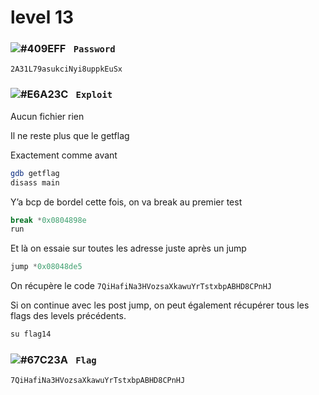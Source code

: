 # level 13

### ![#409EFF](https://via.placeholder.com/15/409EFF/000000?text=+) `‎‎‎‎‎‎‎‏‏‎ Password`
```
2A31L79asukciNyi8uppkEuSx
```

### ![#E6A23C](https://via.placeholder.com/15/E6A23C/000000?text=+) `‎‎‎‎‎‎‎‏‏‎ ‎‏‏‎Exploit`

Aucun fichier rien

Il ne reste plus que le getflag

Exactement comme avant
```sh
gdb getflag
disass main
```
Y’a bcp de bordel cette fois, on va break au premier test
```c
break *0x0804898e
run
```
Et là on essaie sur toutes les adresse juste après un jump
```c
jump *0x08048de5
```
On récupère le code `7QiHafiNa3HVozsaXkawuYrTstxbpABHD8CPnHJ`

Si on continue avec les post jump, on peut également récupérer tous les flags des levels précédents.


```cmd
su flag14
```

### ![#67C23A](https://via.placeholder.com/15/67C23A/000000?text=+) `‎‎‎‎‎‎‎‏‏‎ Flag`
```
7QiHafiNa3HVozsaXkawuYrTstxbpABHD8CPnHJ
```
